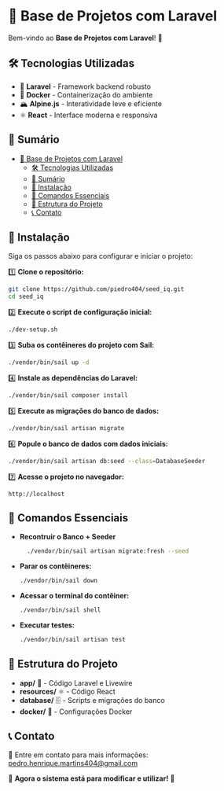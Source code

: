 # 🚀 Base de Projetos com Laravel

Bem-vindo ao **Base de Projetos com Laravel**! 🎯 

## 🛠️ Tecnologias Utilizadas
- 🐘 **Laravel** - Framework backend robusto
- 🐳 **Docker** - Containerização do ambiente
- 🏔️ **Alpine.js** - Interatividade leve e eficiente
- ⚛️ **React** - Interface moderna e responsiva

## 📖 Sumário
- [🚀 Base de Projetos com Laravel](#-base-de-projetos-com-laravel)
  - [🛠️ Tecnologias Utilizadas](#️-tecnologias-utilizadas)
  - [📖 Sumário](#-sumário)
  - [🚀 Instalação](#-instalação)
  - [📌 Comandos Essenciais](#-comandos-essenciais)
  - [📂 Estrutura do Projeto](#-estrutura-do-projeto)
  - [📞 Contato](#-contato)

## 🚀 Instalação
Siga os passos abaixo para configurar e iniciar o projeto:

1️⃣ **Clone o repositório:**
```sh
git clone https://github.com/piedro404/seed_iq.git
cd seed_iq
```

2️⃣ **Execute o script de configuração inicial:**
```sh
./dev-setup.sh
```

3️⃣ **Suba os contêineres do projeto com Sail:**
```sh
./vendor/bin/sail up -d
```

4️⃣ **Instale as dependências do Laravel:**
```sh
./vendor/bin/sail composer install
```

5️⃣ **Execute as migrações do banco de dados:**
```sh
./vendor/bin/sail artisan migrate
```

6️⃣ **Popule o banco de dados com dados iniciais:**
```sh
./vendor/bin/sail artisan db:seed --class=DatabaseSeeder
```

7️⃣ **Acesse o projeto no navegador:**
```
http://localhost
```

## 📌 Comandos Essenciais
- **Recontruir o Banco + Seeder**
  ```sh
    ./vendor/bin/sail artisan migrate:fresh --seed
  ```
- **Parar os contêineres:**
  ```sh
  ./vendor/bin/sail down
  ```
- **Acessar o terminal do contêiner:**
  ```sh
  ./vendor/bin/sail shell
  ```
- **Executar testes:**
  ```sh
  ./vendor/bin/sail artisan test
  ```

## 📂 Estrutura do Projeto
- **app/** 🐘 - Código Laravel e Livewire
- **resources/** ⚛️ - Código React
- **database/** 🗄️ - Scripts e migrações do banco
- **docker/** 🐳 - Configurações Docker

## 📞 Contato
🔗 Entre em contato para mais informações: [pedro.henrique.martins404@gmail.com](pedro.henrique.martins404@gmail.com)

🚀 **Agora o sistema está para modificar e utilizar!** 🎉
